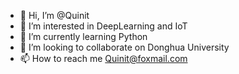 - 👋 Hi, I’m @Quinit
- 👀 I’m interested in DeepLearning and IoT
- 🌱 I’m currently learning Python
- 💞️ I’m looking to collaborate on Donghua University
- 📫 How to reach me Quinit@foxmail.com

<!---
Quinit/Quinit is a ✨ special ✨ repository because its `README.md` (this file) appears on your GitHub profile.
You can click the Preview link to take a look at your changes.
--->
